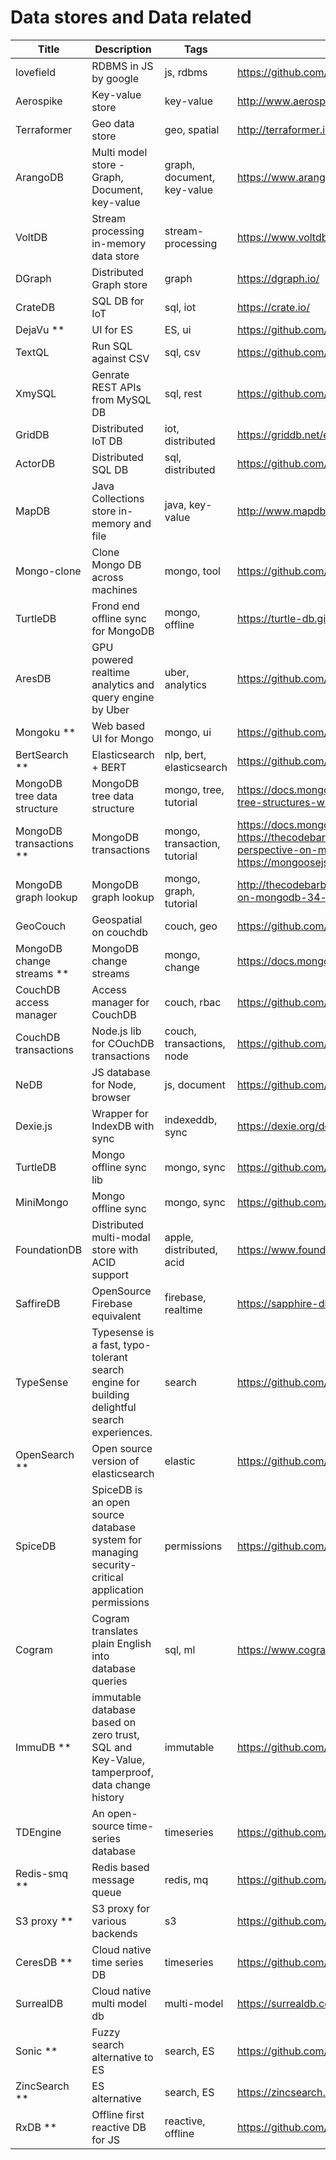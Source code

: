 # Data stores and Data related

Title | Description | Tags | Link
------------ | ------------- | ---------- | --------------
lovefield | RDBMS in JS by google | js, rdbms | https://github.com/google/lovefield
Aerospike | Key-value store | key-value | http://www.aerospike.com/
Terraformer | Geo data store | geo, spatial | http://terraformer.io/
ArangoDB | Multi model store - Graph, Document, key-value | graph, document, key-value | https://www.arangodb.com/
VoltDB | Stream processing in-memory data store | stream-processing | https://www.voltdb.com/
DGraph | Distributed Graph store | graph | https://dgraph.io/
CrateDB | SQL DB for IoT | sql, iot | https://crate.io/
DejaVu ** | UI for ES | ES, ui | https://github.com/appbaseio/dejavu
TextQL | Run SQL against CSV | sql, csv | https://github.com/dinedal/textql
XmySQL | Genrate REST APIs from MySQL DB | sql, rest | https://github.com/o1lab/xmysql
GridDB | Distributed IoT DB | iot, distributed | https://griddb.net/en/
ActorDB | Distributed SQL DB | sql, distributed | https://github.com/biokoda/actordb
MapDB | Java Collections store in-memory and file | java, key-value | http://www.mapdb.org/
Mongo-clone | Clone Mongo DB across machines | mongo, tool | https://github.com/fr1sk/mongo-clone
TurtleDB | Frond end offline sync for MongoDB | mongo, offline | https://turtle-db.github.io/about
AresDB | GPU powered realtime analytics and query engine by Uber | uber, analytics | https://github.com/uber/aresdb
Mongoku ** | Web based UI for Mongo | mongo, ui | https://github.com/huggingface/Mongoku
BertSearch ** | Elasticsearch + BERT | nlp, bert, elasticsearch | https://github.com/Hironsan/bertsearch
MongoDB tree data structure | MongoDB tree data structure | mongo, tree, tutorial | https://docs.mongodb.com/manual/tutorial/model-tree-structures-with-ancestors-array/
MongoDB transactions ** | MongoDB transactions | mongo, transaction, tutorial | https://docs.mongodb.com/manual/core/transactions/, https://thecodebarbarian.com/a-node-js-perspective-on-mongodb-4-transactions.html, https://mongoosejs.com/docs/transactions.html
MongoDB graph lookup | MongoDB graph lookup | mongo, graph, tutorial | http://thecodebarbarian.com/a-nodejs-perspective-on-mongodb-34-graphlookup
GeoCouch | Geospatial on couchdb | couch, geo | https://github.com/couchbase/geocouch
MongoDB change streams ** | MongoDB change streams | mongo, change | https://docs.mongodb.com/manual/changeStreams/
CouchDB access manager | Access manager for CouchDB | couch, rbac | https://github.com/kullervo16/couchdbaccessmanager
CouchDB transactions | Node.js lib for COuchDB transactions | couch, transactions, node | https://github.com/revington/couchdb-transactions
NeDB | JS database for Node, browser | js, document | https://github.com/louischatriot/nedb
Dexie.js | Wrapper for IndexDB with sync | indexeddb, sync | https://dexie.org/docs/Syncable/Dexie.Syncable.js
TurtleDB | Mongo offline sync lib | mongo, sync | https://github.com/turtle-DB/turtleDB
MiniMongo | Mongo offline sync | mongo, sync | https://github.com/mWater/minimongo
FoundationDB | Distributed multi-modal store with ACID support | apple, distributed, acid | https://www.foundationdb.org/
SaffireDB | OpenSource Firebase equivalent | firebase, realtime | https://sapphire-db.com/start/main
TypeSense | Typesense is a fast, typo-tolerant search engine for building delightful search experiences. | search | https://github.com/typesense/typesense
OpenSearch ** | Open source version of elasticsearch | elastic | https://github.com/opensearch-project/OpenSearch
SpiceDB | SpiceDB is an open source database system for managing security-critical application permissions | permissions | https://github.com/authzed/spicedb
Cogram | Cogram translates plain English into database queries | sql, ml | https://www.cogram.com/
ImmuDB ** | immutable database based on zero trust, SQL and Key-Value, tamperproof, data change history | immutable | https://github.com/codenotary/immudb
TDEngine | An open-source time-series database | timeseries | https://github.com/taosdata/TDengine
Redis-smq ** | Redis based message queue | redis, mq | https://github.com/weyoss/redis-smq
S3 proxy ** | S3 proxy for various backends | s3 | https://github.com/gaul/s3proxy
CeresDB ** | Cloud native time series DB | timeseries | https://github.com/CeresDB/ceresdb
SurrealDB | Cloud native multi model db | multi-model | https://surrealdb.com/
Sonic ** | Fuzzy search alternative to ES | search, ES | https://github.com/valeriansaliou/sonic
ZincSearch ** | ES alternative | search, ES | https://zincsearch.com/
RxDB ** | Offline first reactive DB for JS | reactive, offline | https://github.com/pubkey/rxdb
